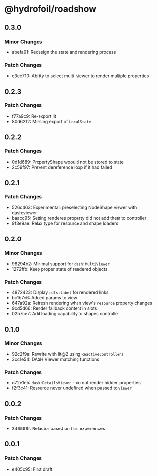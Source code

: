 # @hydrofoil/roadshow

## 0.3.0

### Minor Changes

- abefa91: Redesign the state and rendering process

### Patch Changes

- c3ec710: Ability to select multi-viewer to render multiple properties

## 0.2.3

### Patch Changes

- f77a9c9: Re-export lit
- 80d6212: Missing export of `LocalState`

## 0.2.2

### Patch Changes

- 0d1d689: PropertyShape woould not be stored to state
- 2c59f97: Prevent dereference loop if it had failed

## 0.2.1

### Patch Changes

- 526c463: Experimental: preselecting NodeShape viewer with dash:viewer
- baacc95: Setting renderes property did not add them to controller
- 9f3e9ae: Relax type for resource and shape loaders

## 0.2.0

### Minor Changes

- 98294b2: Minimal support for `dash:MultiViewer`
- 1272ffb: Keep proper state of rendered objects

### Patch Changes

- 4872423: Display `rdfs:label` for rendered links
- bc1b7c6: Added params to view
- 647a92a: Refresh rendering when view's `resource` property changes
- 9cd5d66: Render fallback content in slots
- 02b7ce7: Add loading capability to shapes controller

## 0.1.0

### Minor Changes

- 92c2f9a: Rewrite with lit@2 using `ReactiveControllers`
- 3cc1e54: DASH Viewer matching functions

### Patch Changes

- d72e1e5: `dash:DetailsViewer` - do not render hidden properties
- f2f3c41: Resource never undefined when passed to `Viewer`

## 0.0.2

### Patch Changes

- 248898f: Refactor based on first experiences

## 0.0.1

### Patch Changes

- e405c95: First draft
